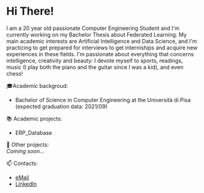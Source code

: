 # Hi There!
I am a 20 year old passionate Computer Engineering Student and I'm currently working on my Bachelor Thesis about Federated Learning.
My main academic interests are Artificial Intelligence and Data Science, and I'm practicing to get prepared for interviews to get interniships and acquire new experiences in these fields.
I'm passionate about everything that concerns intelligence, creativity and beauty: I devote myself to sports, readings, music (I play both the piano and the guitar since I was a kid), and even chess! 

🎓Academic backgroud:
* Bachelor of Science in Computer Engineering at the Università di Pisa (expected graduation data: 2021/09)

📚 Academic projects:  
* ERP_Database

📌 Other projects:  
_Coming soon..._

📫 Contacts:
* [eMail](mailto:gmarinogh.8601@gmail.com)
* [LinkedIn](https://www.linkedin.com/in/gmarino862001/)
